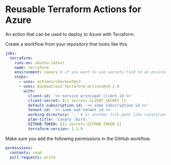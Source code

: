 # Reusable Terraform Actions for Azure

An action that can be used to deploy to Azure with Terraform.

Create a workflow from your repository that looks like this. 

``` yaml
jobs:
  terraform:
    runs-on: ubuntu-latest
    name: Terraform
    environment: canary # if you want to use secrets tied to an environment, define an environment in your repository (e.g. 'canary')
    steps:
      - uses: actions/checkout@v3
      - uses: boxboat/az2-terraform-actions@v0.2.0
        with:
          client-id: '<< service principal client id >>'
          client-secret: ${{ secrets.CLIENT_SECRET }}
          default-subscription-id: '<< some subscription id >>'
          tenant-id: '<< some aad tenant id >>'
          working-directory: '.' # or another file path like canary/another-folder
          plan-title: 'Canary :bird:'
          GITHUB_TOKEN: ${{ secrets.GITHUB_TOKEN }}
          terraform-version: 1.1.9
```

Make sure you add the following permissions in the GitHub workflow.

``` yaml
permissions:
  contents: read
  pull-requests: write
```
      
